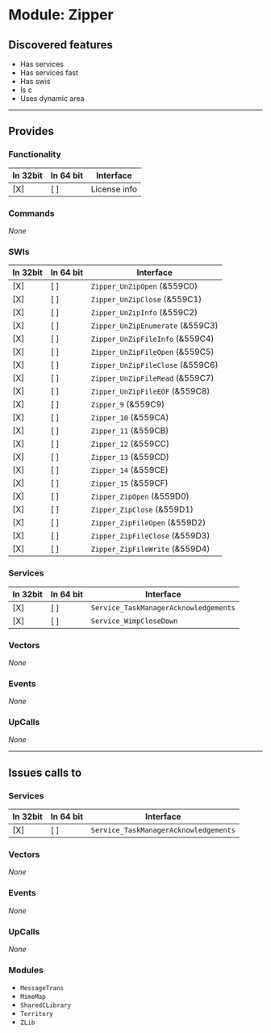 # Module: Zipper

## Discovered features


* Has services
* Has services fast
* Has swis
* Is c
* Uses dynamic area

---

## Provides

### Functionality

| In 32bit | In 64 bit | Interface |
|----------|-----------|-----------|
| [X]      | [ ]       | License info |

### Commands


*None*


### SWIs


| In 32bit | In 64 bit | Interface |
|----------|-----------|-----------|
| [X]      | [ ]       | `Zipper_UnZipOpen` (&559C0) |
| [X]      | [ ]       | `Zipper_UnZipClose` (&559C1) |
| [X]      | [ ]       | `Zipper_UnZipInfo` (&559C2) |
| [X]      | [ ]       | `Zipper_UnZipEnumerate` (&559C3) |
| [X]      | [ ]       | `Zipper_UnZipFileInfo` (&559C4) |
| [X]      | [ ]       | `Zipper_UnZipFileOpen` (&559C5) |
| [X]      | [ ]       | `Zipper_UnZipFileClose` (&559C6) |
| [X]      | [ ]       | `Zipper_UnZipFileRead` (&559C7) |
| [X]      | [ ]       | `Zipper_UnZipFileEOF` (&559C8) |
| [X]      | [ ]       | `Zipper_9` (&559C9) |
| [X]      | [ ]       | `Zipper_10` (&559CA) |
| [X]      | [ ]       | `Zipper_11` (&559CB) |
| [X]      | [ ]       | `Zipper_12` (&559CC) |
| [X]      | [ ]       | `Zipper_13` (&559CD) |
| [X]      | [ ]       | `Zipper_14` (&559CE) |
| [X]      | [ ]       | `Zipper_15` (&559CF) |
| [X]      | [ ]       | `Zipper_ZipOpen` (&559D0) |
| [X]      | [ ]       | `Zipper_ZipClose` (&559D1) |
| [X]      | [ ]       | `Zipper_ZipFileOpen` (&559D2) |
| [X]      | [ ]       | `Zipper_ZipFileClose` (&559D3) |
| [X]      | [ ]       | `Zipper_ZipFileWrite` (&559D4) |


### Services


| In 32bit | In 64 bit | Interface |
|----------|-----------|-----------|
| [X]      | [ ]       | `Service_TaskManagerAcknowledgements` |
| [X]      | [ ]       | `Service_WimpCloseDown` |


### Vectors


*None*


### Events


*None*


### UpCalls


*None*


---

## Issues calls to

### Services


| In 32bit | In 64 bit | Interface |
|----------|-----------|-----------|
| [X]      | [ ]       | `Service_TaskManagerAcknowledgements` |


### Vectors


*None*


### Events


*None*


### UpCalls


*None*


### Modules


* `MessageTrans`
* `MimeMap`
* `SharedCLibrary`
* `Territory`
* `ZLib`


